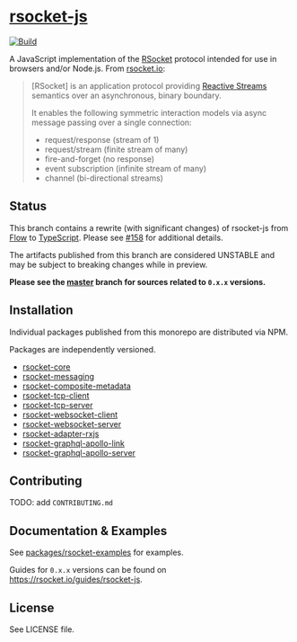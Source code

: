# [rsocket-js](https://github.com/rsocket/rsocket-js)

[![Build](https://github.com/rsocket/rsocket-js/actions/workflows/build.yml/badge.svg?branch=1.0.x)](https://github.com/rsocket/rsocket-js/actions/workflows/build.yml)

A JavaScript implementation of the [RSocket](https://github.com/rsocket/rsocket)
protocol intended for use in browsers and/or Node.js. From [rsocket.io](http://rsocket.io/):

> [RSocket] is an application protocol providing
> [Reactive Streams](http://www.reactive-streams.org/) semantics over an
> asynchronous, binary boundary.
>
> It enables the following symmetric interaction models via async message
> passing over a single connection:
>
> - request/response (stream of 1)
> - request/stream (finite stream of many)
> - fire-and-forget (no response)
> - event subscription (infinite stream of many)
> - channel (bi-directional streams)

## Status

This branch contains a rewrite (with significant changes) of rsocket-js from [Flow](https://flow.org/) to [TypeScript](https://www.typescriptlang.org/). Please see [#158](https://github.com/rsocket/rsocket-js/issues/158) for additional details.

The artifacts published from this branch are considered UNSTABLE and may be subject to breaking changes while in preview.

**Please see the [master](https://github.com/rsocket/rsocket-js/tree/master) branch for sources related to `0.x.x` versions.**

## Installation

Individual packages published from this monorepo are distributed via NPM.

Packages are independently versioned.

- [rsocket-core](https://www.npmjs.com/package/rsocket-core)
- [rsocket-messaging](https://www.npmjs.com/package/rsocket-messaging)
- [rsocket-composite-metadata](https://www.npmjs.com/package/rsocket-composite-metadata)
- [rsocket-tcp-client](https://www.npmjs.com/package/rsocket-tcp-client)
- [rsocket-tcp-server](https://www.npmjs.com/package/rsocket-tcp-server)
- [rsocket-websocket-client](https://www.npmjs.com/package/rsocket-websocket-client)
- [rsocket-websocket-server](https://www.npmjs.com/package/rsocket-websocket-server)
- [rsocket-adapter-rxjs](https://www.npmjs.com/package/rsocket-adapter-rxjs)
- [rsocket-graphql-apollo-link](https://www.npmjs.com/package/rsocket-graphql-apollo-link)
- [rsocket-graphql-apollo-server](https://www.npmjs.com/package/rsocket-graphql-apollo-server)

## Contributing

TODO: add `CONTRIBUTING.md`

## Documentation & Examples

See [packages/rsocket-examples](https://github.com/rsocket/rsocket-js/tree/1.0.x-alpha/packages/rsocket-examples/src) for examples.

Guides for `0.x.x` versions can be found on https://rsocket.io/guides/rsocket-js.

## License

See LICENSE file.
